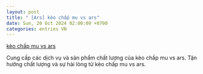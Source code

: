 ```yaml
---
layout: post
title: " [Ars] kèo chấp mu vs ars"
date: Sun, 20 Oct 2024 02:00:00 +0700
categories: entries VN
---
```

[kèo chấp mu vs ars](https://www.bienphong.com.vn/ivwedxoqrfyyadmjiinjxyaamfwzfzuvdxedtmkgfc)

Cung cấp các dịch vụ và sản phẩm chất lượng của kèo chấp mu vs ars. Tận hưởng chất lượng và sự hài lòng từ kèo chấp mu vs ars.️

